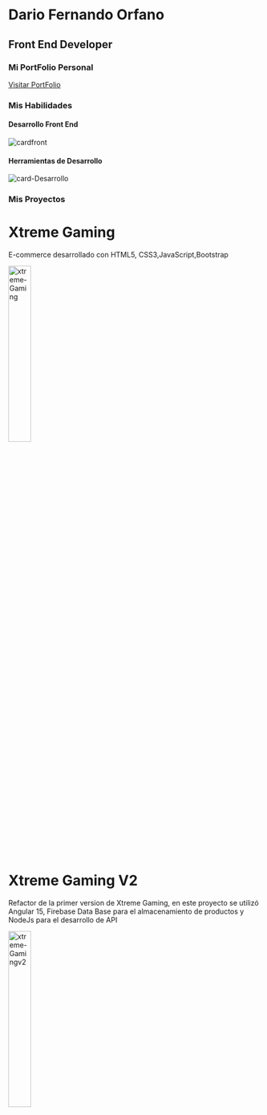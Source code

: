 
# Dario Fernando Orfano
## Front End Developer
### Mi PortFolio Personal
<a href="https://darioorfano.github.io/" target="blank">Visitar PortFolio</a>

### Mis Habilidades



#### Desarrollo Front End

<img src="https://i.ibb.co/YTfrDVt/cardfront.png" alt="cardfront" border="0">

#### Herramientas de Desarrollo
<img src="https://i.ibb.co/NWS6PXg/card-Desarrollo.png" alt="card-Desarrollo" border="0">

### Mis Proyectos
<h1>Xtreme Gaming</h1>
 <p>E-commerce desarrollado con HTML5, CSS3,JavaScript,Bootstrap</p>
 <a href="https://xtremegaming.firebaseapp.com" target="blank"><img width='30%' src="https://i.ibb.co/hdvPb5L/xtreme-Gaming.png" alt="xtreme-Gaming"/></a>
 <h1>Xtreme Gaming V2</h1>
 <p>Refactor de la primer version de Xtreme Gaming, en este proyecto  se utilizó Angular 15, Firebase Data Base para el almacenamiento de productos y NodeJs para el desarrollo de API</p>
 <a href="xtreme-gaming-v2.vercel.app" target="blank"><img  width='30%' src="https://i.ibb.co/pXvdPRz/xtreme-Gamingv2.jpg" alt="xtreme-Gamingv2" border="0"></a>

<!--
**Darioorfano/Darioorfano** is a ✨ _special_ ✨ repository because its `README.md` (this file) appears on your GitHub profile.

Here are some ideas to get you started:

- 🔭 I’m currently working on ...
- 🌱 I’m currently learning ...
- 👯 I’m looking to collaborate on ...
- 🤔 I’m looking for help with ...
- 💬 Ask me about ...
- 📫 How to reach me: ...
- 😄 Pronouns: ...
- ⚡ Fun fact: ...
-->

